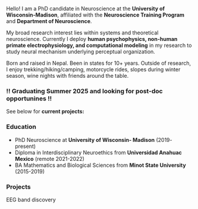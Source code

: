 


Hello! I am a PhD candidate in Neuroscience at the **University of Wisconsin-Madison**, affiliated with the **Neuroscience Training Program** and **Department of Neuroscience**.

My broad research interest lies within systems and theoretical neuroscience. Currently I deploy **human psychophysics, non-human primate electrophysiology, and computational modeling** in my research to study neural mechanism underlying perceptual organization. 

Born and raised in Nepal. Been in states for 10+ years. Outside of research, I enjoy trekking/hiking/camping, motorcycle rides, slopes during winter season, wine nights with friends around the table. 

### !! Graduating Summer 2025 and looking for post-doc opportunines !!

See below for **current projects:**

### Education
- PhD Neuroscience at **University of Wisconsin- Madison** (2019- present)
- Diploma in Interdisciplinary Neuroethics from **Universidad Anahuac Mexico** (remote 2021-2022)
- BA Mathematics and Biological Sciences from **Minot State University** (2015-2019)


### Projects
EEG band discovery
